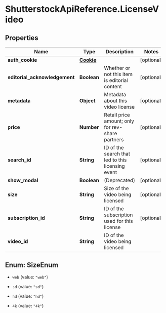 # ShutterstockApiReference.LicenseVideo

## Properties
Name | Type | Description | Notes
------------ | ------------- | ------------- | -------------
**auth_cookie** | [**Cookie**](Cookie.md) |  | [optional] 
**editorial_acknowledgement** | **Boolean** | Whether or not this item is editorial content | [optional] 
**metadata** | **Object** | Metadata about this video license | [optional] 
**price** | **Number** | Retail price amount; only for rev-share partners | [optional] 
**search_id** | **String** | ID of the search that led to this licensing event | [optional] 
**show_modal** | **Boolean** | (Deprecated) | [optional] 
**size** | **String** | Size of the video being licensed | [optional] 
**subscription_id** | **String** | ID of the subscription used for this license | [optional] 
**video_id** | **String** | ID of the video being licensed | 


<a name="SizeEnum"></a>
## Enum: SizeEnum


* `web` (value: `"web"`)

* `sd` (value: `"sd"`)

* `hd` (value: `"hd"`)

* `4k` (value: `"4k"`)




